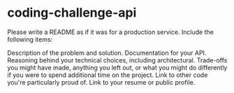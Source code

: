 # coding-challenge-api

Please write a README as if it was for a production service. Include the following items:

Description of the problem and solution.
Documentation for your API.
Reasoning behind your technical choices, including architectural. Trade-offs you might have made, anything you left out, or what you might do differently if you were to spend additional time on the project.
Link to other code you're particularly proud of.
Link to your resume or public profile.